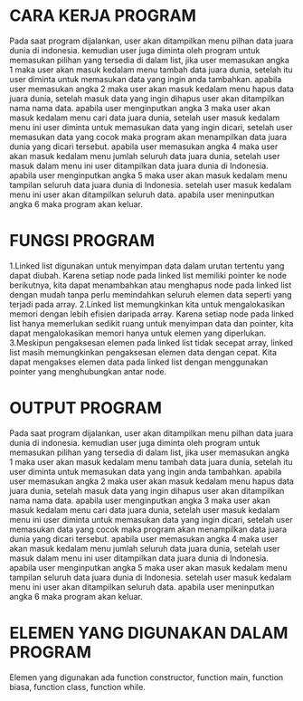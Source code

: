 # CARA KERJA PROGRAM
Pada saat program dijalankan, user akan ditampilkan menu pilhan data juara dunia di indonesia. kemudian user juga diminta oleh program untuk memasukan pilihan yang tersedia di dalam list, jika user memasukan angka 1 maka user akan masuk kedalam menu tambah data juara dunia, setelah itu user diminta untuk memasukan data yang ingin anda tambahkan. apabila user memasukan angka 2 maka user akan masuk kedalam menu hapus data juara dunia, setelah masuk data yang ingin dihapus user akan ditampilkan nama nama data. apabila user menginputkan angka 3 maka user akan masuk kedalam menu cari data juara dunia, setelah user masuk kedalam menu ini user diminta untuk memasukan data yang ingin dicari, setelah user memasukan data yang cocok maka program akan menampilkan data juara dunia yang dicari tersebut. apabila user memasukan angka 4 maka user akan masuk kedalam menu jumlah seluruh data juara dunia, setelah user masuk dalam menu ini user ditampilkan data juara dunia di Indonesia. apabila user menginputkan angka 5 maka user akan masuk kedalam menu tampilan seluruh data juara dunia di Indonesia. setelah user masuk kedalam menu ini user akan ditampilkan seluruh data. apabila user meninputkan angka 6 maka program akan keluar.

# FUNGSI PROGRAM
1.Linked list digunakan untuk menyimpan data dalam urutan tertentu yang dapat diubah. Karena setiap node pada linked list memiliki pointer ke node berikutnya, kita dapat menambahkan atau menghapus node pada linked list dengan mudah tanpa perlu memindahkan seluruh elemen data seperti yang terjadi pada array. 2.Linked list memungkinkan kita untuk mengalokasikan memori dengan lebih efisien daripada array. Karena setiap node pada linked list hanya memerlukan sedikit ruang untuk menyimpan data dan pointer, kita dapat mengalokasikan memori hanya untuk elemen yang diperlukan. 3.Meskipun pengaksesan elemen pada linked list tidak secepat array, linked list masih memungkinkan pengaksesan elemen data dengan cepat. Kita dapat mengakses elemen data pada linked list dengan menggunakan pointer yang menghubungkan antar node.

# OUTPUT PROGRAM
Pada saat program dijalankan, user akan ditampilkan menu pilhan data juara dunia di indonesia. kemudian user juga diminta oleh program untuk memasukan pilihan yang tersedia di dalam list, jika user memasukan angka 1 maka user akan masuk kedalam menu tambah data juara dunia, setelah itu user diminta untuk memasukan data yang ingin anda tambahkan. apabila user memasukan angka 2 maka user akan masuk kedalam menu hapus data juara dunia, setelah masuk data yang ingin dihapus user akan ditampilkan nama nama data. apabila user menginputkan angka 3 maka user akan masuk kedalam menu cari data juara dunia, setelah user masuk kedalam menu ini user diminta untuk memasukan data yang ingin dicari, setelah user memasukan data yang cocok maka program akan menampilkan data juara dunia yang dicari tersebut. apabila user memasukan angka 4 maka user akan masuk kedalam menu jumlah seluruh data juara dunia, setelah user masuk dalam menu ini user ditampilkan data juara dunia di Indonesia. apabila user menginputkan angka 5 maka user akan masuk kedalam menu tampilan seluruh data juara dunia di Indonesia. setelah user masuk kedalam menu ini user akan ditampilkan seluruh data. apabila user meninputkan angka 6 maka program akan keluar.

# ELEMEN YANG DIGUNAKAN DALAM PROGRAM
Elemen yang digunakan ada function constructor, function main, function biasa, function class, function while.
